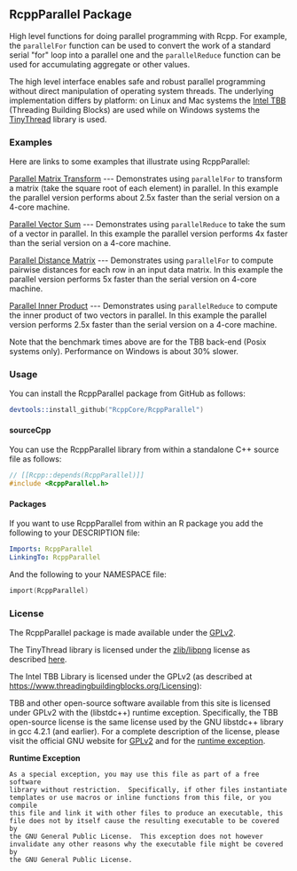 ## RcppParallel Package

High level functions for doing parallel programming with Rcpp. For example, the `parallelFor` function can be used to convert the work of a standard serial "for" loop into a parallel one and the `parallelReduce` function can be used for accumulating aggregate or other values.

The high level interface enables safe and robust parallel programming without direct manipulation of operating system threads. The underlying implementation differs by platform: on Linux and Mac systems the [Intel TBB](https://www.threadingbuildingblocks.org/) (Threading Building Blocks) are used while on Windows systems the [TinyThread](http://tinythreadpp.bitsnbites.eu/) library is used.

### Examples

Here are links to some examples that illustrate using RcppParallel:

[Parallel Matrix Transform](http://gallery.rcpp.org/articles/parallel-matrix-transform/) --- Demonstrates using `parallelFor` to transform a matrix (take the square root of each element) in parallel. In this  example the parallel version performs about 2.5x faster than the serial version on a 4-core machine.

[Parallel Vector Sum](http://gallery.rcpp.org/articles/parallel-vector-sum/) --- Demonstrates using `parallelReduce` to take the sum of a vector in parallel. In this example the parallel version performs 4x faster than the serial version on a 4-core machine.

[Parallel Distance Matrix](http://gallery.rcpp.org/articles/parallel-distance-matrix/) --- Demonstrates using `parallelFor` to compute pairwise distances for each row in an input data matrix. In this example the parallel version performs 5x faster than the serial version on 4-core machine.

[Parallel Inner Product](http://gallery.rcpp.org/articles/parallel-inner-product/) --- Demonstrates using `parallelReduce` to compute the inner product of two vectors in parallel. In this example the parallel version performs 2.5x faster than the serial version on a 4-core machine.

Note that the benchmark times above are for the TBB back-end (Posix systems only). Performance on Windows is about 30% slower.

### Usage

You can install the RcppParallel package from GitHub as follows:

```s
devtools::install_github("RcppCore/RcppParallel")
```

#### sourceCpp

You can use the RcppParallel library from within a standalone C++ source file as follows:

```cpp
// [[Rcpp::depends(RcppParallel)]]
#include <RcppParallel.h>
```

#### Packages

If you want to use RcppParallel from within an R package you add the following to your DESCRIPTION file:

```yaml
Imports: RcppParallel
LinkingTo: RcppParallel
```

And the following to your NAMESPACE file:

```s
import(RcppParallel)
```

### License

The RcppParallel package is made available under the [GPLv2](http://www.gnu.org/licenses/old-licenses/gpl-2.0.html).

The TinyThread library is licensed under the [zlib/libpng](http://www.opensource.org/licenses/zlib-license.php) license as described [here](https://gitorious.org/tinythread/tinythreadpp/source/master:README.txt).

The Intel TBB Library is licensed under the GPLv2 (as described at https://www.threadingbuildingblocks.org/Licensing):

TBB and other open-source software available from this site is licensed under GPLv2 with the (libstdc++) runtime exception. Specifically, the TBB open-source license is the same license used by the GNU libstdc++ library in gcc 4.2.1 (and earlier). For a complete description of the license, please visit the official GNU website for [GPLv2](http://www.gnu.org/licenses/old-licenses/gpl-2.0.html) and for the [runtime exception](https://www.threadingbuildingblocks.org/licensing#runtime-exception). 

**Runtime Exception**

```
As a special exception, you may use this file as part of a free software
library without restriction.  Specifically, if other files instantiate
templates or use macros or inline functions from this file, or you compile
this file and link it with other files to produce an executable, this
file does not by itself cause the resulting executable to be covered by
the GNU General Public License.  This exception does not however
invalidate any other reasons why the executable file might be covered by
the GNU General Public License.
```

